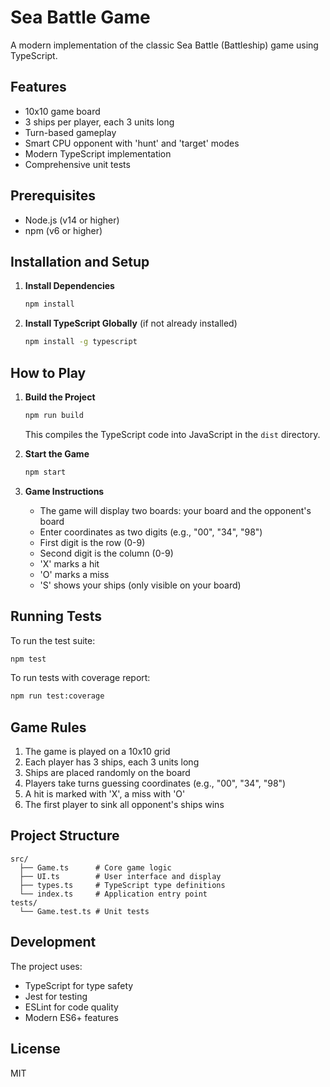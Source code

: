 # Sea Battle Game

A modern implementation of the classic Sea Battle (Battleship) game using TypeScript.

## Features

- 10x10 game board
- 3 ships per player, each 3 units long
- Turn-based gameplay
- Smart CPU opponent with 'hunt' and 'target' modes
- Modern TypeScript implementation
- Comprehensive unit tests

## Prerequisites

- Node.js (v14 or higher)
- npm (v6 or higher)

## Installation and Setup

1. **Install Dependencies**
   ```bash
   npm install
   ```

2. **Install TypeScript Globally** (if not already installed)
   ```bash
   npm install -g typescript
   ```

## How to Play

1. **Build the Project**
   ```bash
   npm run build
   ```
   This compiles the TypeScript code into JavaScript in the `dist` directory.

2. **Start the Game**
   ```bash
   npm start
   ```

3. **Game Instructions**
   - The game will display two boards: your board and the opponent's board
   - Enter coordinates as two digits (e.g., "00", "34", "98")
   - First digit is the row (0-9)
   - Second digit is the column (0-9)
   - 'X' marks a hit
   - 'O' marks a miss
   - 'S' shows your ships (only visible on your board)

## Running Tests

To run the test suite:
```bash
npm test
```

To run tests with coverage report:
```bash
npm run test:coverage
```

## Game Rules

1. The game is played on a 10x10 grid
2. Each player has 3 ships, each 3 units long
3. Ships are placed randomly on the board
4. Players take turns guessing coordinates (e.g., "00", "34", "98")
5. A hit is marked with 'X', a miss with 'O'
6. The first player to sink all opponent's ships wins

## Project Structure

```
src/
  ├── Game.ts      # Core game logic
  ├── UI.ts        # User interface and display
  ├── types.ts     # TypeScript type definitions
  └── index.ts     # Application entry point
tests/
  └── Game.test.ts # Unit tests
```

## Development

The project uses:
- TypeScript for type safety
- Jest for testing
- ESLint for code quality
- Modern ES6+ features

## License

MIT